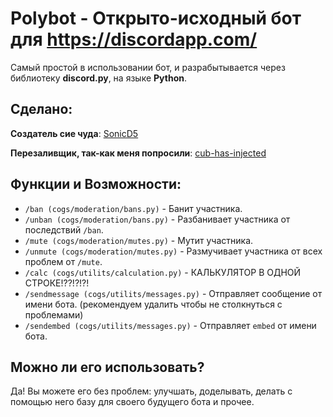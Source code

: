# Polybot - Открыто-исходный бот для https://discordapp.com/
Самый простой в использовании бот, и разрабытывается через библиотеку **discord.py**, на языке **Python**.

## Сделано:
**Создатель сие чуда**:
[SonicD5](https://github.com/SonicD5)

**Перезаливщик, так-как меня попросили**:
[cub-has-injected](https://github.com/SonicD5)

## Функции и Возможности:
- `/ban (cogs/moderation/bans.py)` - Банит участника.
- `/unban (cogs/moderation/bans.py)` - Разбанивает участника от последствий `/ban`.
- `/mute (cogs/moderation/mutes.py)` - Мутит участника.
- `/unmute (cogs/moderation/mutes.py)` - Размучивает участника от всех проблем от `/mute`.
- `/calc (cogs/utilits/calculation.py)` - КАЛЬКУЛЯТОР В ОДНОЙ СТРОКЕ!??!?!?!
- `/sendmessage (cogs/utilits/messages.py)` - Отправляет сообщение от имени бота. (рекомендуем удалить чтобы не столкнуться с проблемами)
- `/sendembed (cogs/utilits/messages.py)` - Отправляет `embed` от имени бота.

## Можно ли его использовать?
Да! Вы можете его без проблем: улучшать, доделывать, делать с помощью него базу для своего будущего бота и прочее.
